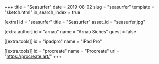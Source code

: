 +++
title = "Seasurfer"
date = 2019-08-02
slug = "seasurfer"
template = "sketch.html"
in_search_index = true

[extra]
id = "seasurfer"
title = "Seasurfer"
asset_id = "seasurfer.jpg"

[extra.author]
id = "arnau"
name = "Arnau Siches"
guest = false

[[extra.tools]]
id = "ipadpro"
name = "iPad Pro"

[[extra.tools]]
id = "procreate"
name = "Procreate"
url = "https://procreate.art/"
+++
